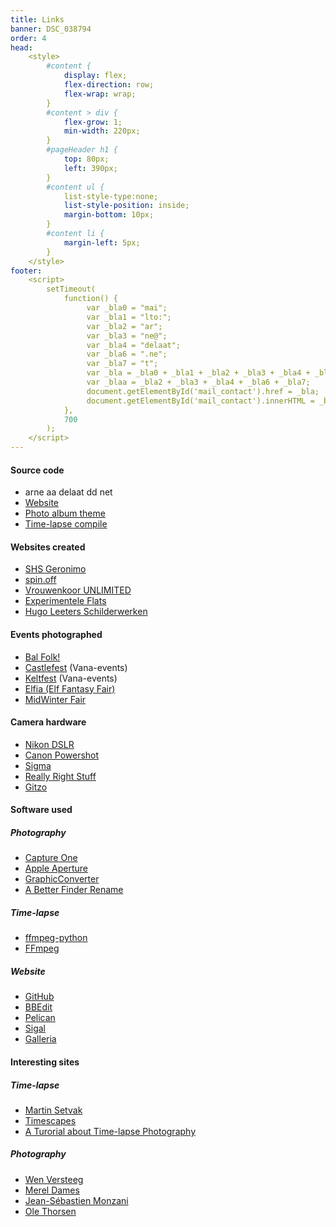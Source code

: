 ```yaml
---
title: Links
banner: DSC_038794
order: 4
head:  
    <style>
        #content {
            display: flex;
            flex-direction: row;
            flex-wrap: wrap;
        }
        #content > div {
            flex-grow: 1;
            min-width: 220px;
        }
        #pageHeader h1 {
            top: 80px;
            left: 390px;
        }
        #content ul {
            list-style-type:none;
            list-style-position: inside;
            margin-bottom: 10px;
        }
        #content li {
            margin-left: 5px;
        }
    </style>
footer:  
    <script>
        setTimeout(
            function() {
                 var _bla0 = "mai";
                 var _bla1 = "lto:";
                 var _bla2 = "ar";
                 var _bla3 = "ne@";
                 var _bla4 = "delaat";
                 var _bla6 = ".ne";
                 var _bla7 = "t";
                 var _bla = _bla0 + _bla1 + _bla2 + _bla3 + _bla4 + _bla6 + _bla7;
                 var _blaa = _bla2 + _bla3 + _bla4 + _bla6 + _bla7;
                 document.getElementById('mail_contact').href = _bla;
                 document.getElementById('mail_contact').innerHTML = _blaa;
            },
            700
        );
    </script>
---
```


<div markdown>

#### Source code

- <a id="mail_contact">arne aa delaat dd net</a>
- <a rel="noreferrer" href="https://www.github.com/153957/153957/">Website</a>
- <a rel="noreferrer" href="https://www.github.com/153957/153957-theme/">Photo album theme</a>
- <a rel="noreferrer" href="https://www.github.com/153957/time-lapse/">Time-lapse compile</a>

#### Websites created

- <a rel="noreferrer" href="https://www.github.com/153957/shs-geronimo/">SHS Geronimo</a>
- <a rel="noreferrer" href="https://www.github.com/153957/spin.off/">spin.off</a>
- <a rel="noreferrer" href="https://www.github.com/153957/vrouwenkoor-unlimited/">Vrouwenkoor UNLIMITED</a>
- <a rel="noreferrer" href="https://experimentele-flats.nl">Experimentele Flats</a>
- <a rel="noreferrer" href="http://www.leeters.net">Hugo Leeters Schilderwerken</a>

#### Events photographed

- <a rel="noreferrer" href="https://www.balfolk.nl/">Bal Folk!</a>
- <a rel="noreferrer" href="https://www.castlefest.nl/">Castlefest</a> (Vana-events)
- <a rel="noreferrer" href="https://www.keltfest.nl/">Keltfest</a> (Vana-events)
- <a rel="noreferrer" href="https://www.elfia.com/">Elfia (Elf Fantasy Fair)</a>
- <a rel="noreferrer" href="https://www.archeon.nl/">MidWinter Fair</a>

</div>
<div markdown>

#### Camera hardware

- <a rel="noreferrer" href="https://imaging.nikon.com">Nikon DSLR</a>
- <a rel="noreferrer" href="https://www.canon.com/">Canon Powershot</a>
- <a rel="noreferrer" href="https://www.sigmaphoto.com/">Sigma</a>
- <a rel="noreferrer" href="https://reallyrightstuff.com/">Really Right Stuff</a>
- <a rel="noreferrer" href="https://gitzo.com/">Gitzo</a>

#### Software used

##### Photography

- <a rel="noreferrer" href="https://www.captureone.com/">Capture One</a>
- <a rel="noreferrer" href="https://www.apple.com/">Apple Aperture</a>
- <a rel="noreferrer" href="https://www.lemkesoft.com/">GraphicConverter</a>
- <a rel="noreferrer" href="https://www.publicspace.net/ABetterFinderRename/">A Better Finder Rename</a>

##### Time-lapse

- <a rel="noreferrer" href="https://github.com/kkroening/ffmpeg-python/">ffmpeg-python</a>
- <a rel="noreferrer" href="https://www.ffmpeg.org/">FFmpeg</a>

##### Website

- <a rel="noreferrer" href="https://www.github.com/">GitHub</a>
- <a rel="noreferrer" href="https://www.barebones.com/products/bbedit/">BBEdit</a>
- <a rel="noreferrer" href="https://github.com/getpelican/pelican">Pelican</a>
- <a rel="noreferrer" href="https://sigal.saimon.org">Sigal</a>
- <a rel="noreferrer" href="https://github.com/worseisbetter/galleria">Galleria</a>

</div>
<div markdown>

#### Interesting sites

##### Time-lapse

- <a rel="noreferrer" href="https://www.setvak.cz/timelapse/timelapse.html">Martin Setvak</a>
- <a rel="noreferrer" href="http://www.timescapes.org/">Timescapes</a>
- <a rel="noreferrer" href="https://www.zardec.net.au/keith/lapse2.htm">A Turorial about Time-lapse Photography</a>

##### Photography

- <a rel="noreferrer" href="https://www.wenversteeg.nl">Wen Versteeg</a>
- <a rel="noreferrer" href="https://rizomorf.nl">Merel Dames</a>
- <a rel="noreferrer" href="https://www.simplemoment.com/">Jean-Sébastien Monzani</a>
- <a rel="noreferrer" href="https://www.pbase.com/ole_thorsen/">Ole Thorsen</a>

</div>

